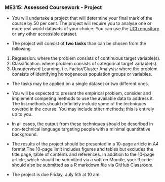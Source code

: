 ### ME315: Assessed Coursework - Project

*	You will undertake a project that will determine your final mark of the course by 50 per cent. The project will require you to analyse one or more real world datasets of your choice. You can use the [UCI repository](https://archive.ics.uci.edu/ml/index.php) or any other accessible dataset. 

*	The project will consist of **two tasks** than can be chosen from the following 
 1. Regression: where the problem consists of continuous target variable(s). 
 2.	Classification: where problem consists of categorical target variable(s). 
 3.	Unsupervised Learning, i.e. Factor/Cluster Analysis: where the problem consists of identifying homogeneous population groups or variables.

*	The tasks may be applied on a single dataset or two different ones.

*	You will be expected to present the empirical problem, consider and implement competing methods to use the available data to address it. The list methods should definitely include some of the techniques covered in the course. You may include other methods; this is entirely up to you.  

*	In all cases, the output from these techniques should be described in non-technical language targeting people with a minimal quantitative background.

*	The results of the project should be presented in a 10-page article in A4 format The 10-page limit includes figures and tables but excludes the title page, table of contents and references.  In addition to the 10-page article, which should be submitted via a soft on Moodle, your R code should also be submitted as a R markdown file via GitHub Classroom.

*	The project is due Friday, July 5th at 10 am.
